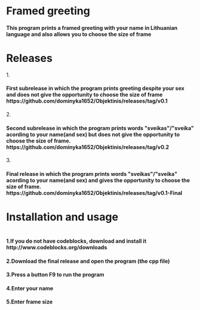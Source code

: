 <h1> Framed greeting </h1>

<h4> This program prints a framed greeting with your name in Lithuanian language and also allows you to choose the size of frame </h4>

<h1> Releases </h1>
  1. <h4>First subrelease in which the program prints greeting despite your sex and does not give the opportunity to choose the size of frame https://github.com/dominyka1652/Objektinis/releases/tag/v0.1 </h4>
  2. <h4>Second subrelease in which the program prints words "sveikas"/"sveika" acording to your name(and sex) but does not give the opportunity to choose the size of frame. https://github.com/dominyka1652/Objektinis/releases/tag/v0.2 </h4>
  3. <h4>Final release in which the program prints words "sveikas"/"sveika" acording to your name(and sex) and gives the opportunity to choose the size of frame. https://github.com/dominyka1652/Objektinis/releases/tag/v0.1-Final</h4>
  
  <h1> Installation and usage <h1>
  <h4> 1.If you do not have codeblocks, download and install it http://www.codeblocks.org/downloads </h4>
  <h4> 2.Download the final release and open the program (the cpp file) </h4>
  <h4> 3.Press a button F9 to run the program </h4>
  <h4> 4.Enter your name </h4>
  <h4> 5.Enter frame size </h4>
